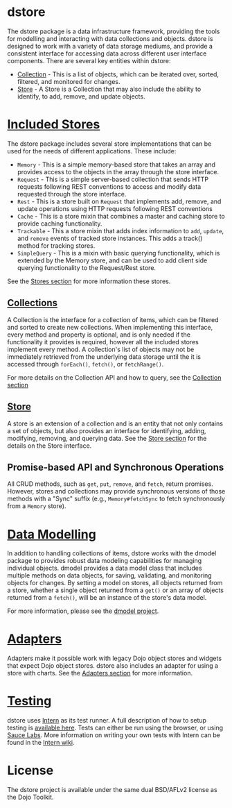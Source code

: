 dstore
======

The dstore package is a data infrastructure framework, providing the tools for modelling and interacting with data collections and objects. dstore is designed to work with a variety of data storage mediums, and provide a consistent interface for accessing data across different user interface components. There are several key entities within dstore:

* [Collection](./docs/Collection.md) - This is a list of objects, which can be iterated over, sorted, filtered, and monitored for changes.
* [Store](./docs/Store.md) - A Store is a Collection that may also include the ability to identify, to add, remove, and update objects.



# [Included Stores](./docs/Stores.md)

The dstore package includes several store implementations that can be used for the needs of different applications. These include:

* `Memory` - This is a simple memory-based store that takes an array and provides access to the objects in the array through the store interface.
* `Request` - This is a simple server-based collection that sends HTTP requests following REST conventions to access and modify data requested through the store interface.
* `Rest` - This is a store built on `Request` that implements add, remove, and update operations using HTTP requests following REST conventions
* `Cache` - This is a store mixin that combines a master and caching store to provide caching functionality.
* `Trackable` - This a store mixin that adds index information to `add`, `update`, and `remove` events of tracked store instances. This adds a track() method for tracking stores.
* `SimpleQuery` - This is a mixin with basic querying functionality, which is extended by the Memory store, and can be used to add client side querying functionality to the Request/Rest store.

See the [Stores section](./docs/Stores.md) for more information these stores.

## [Collections](./docs/Collection.md)

A Collection is the interface for a collection of items, which can be filtered and sorted to create new collections. When implementing this interface, every method and property is optional, and is only needed if the functionality it provides is required, however all the included stores implement every method. A collection's list of objects may not be immediately retrieved from the underlying data storage until the it is accessed through `forEach()`, `fetch()`, or `fetchRange()`.

For more details on the Collection API and how to query, see the [Collection section](./docs/Collection.md)

## [Store](./docs/Store.md)

A store is an extension of a collection and is an entity that not only contains a set of objects, but also provides an interface for identifying, adding, modifying, removing, and querying data. See the [Store section](./docs/Store.md) for the details on the Store interface.

## Promise-based API and Synchronous Operations

All CRUD methods, such as `get`, `put`, `remove`, and `fetch`, return promises. However, stores and collections may provide synchronous versions of those methods with a "Sync" suffix (e.g., `Memory#fetchSync` to fetch synchronously from a `Memory` store).

# [Data Modelling](https://github.com/SitePen/dmodel)

In addition to handling collections of items, dstore works with the dmodel package to provides robust data modeling capabilities for managing individual objects. dmodel provides a data model class that includes multiple methods on data objects, for saving, validating, and monitoring objects for changes. By setting a model on stores, all objects returned from a store, whether a single object returned from a `get()` or an array of objects returned from a `fetch()`, will be an instance of the store's data model.

For more information, please see the [dmodel project](https://github.com/SitePen/dmodel).

# [Adapters](./docs/Adapters.md)

Adapters make it possible work with legacy Dojo object stores and widgets that expect Dojo object stores. dstore also includes an adapter for using a store with charts. See the [Adapters section](./docs/Adapters.md) for more information.

# [Testing](./docs/Testing.md)

dstore uses [Intern](http://theintern.io/) as its test runner. A full description
of how to setup testing is [available here](./docs/Testing.md). Tests can
either be run using the browser, or using [Sauce Labs](https://saucelabs.com/).
More information on writing your own tests with Intern can be found in the
[Intern wiki](https://github.com/theintern/intern/wiki).

# License

The dstore project is available under the same dual BSD/AFLv2 license as the Dojo Toolkit.